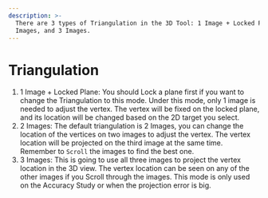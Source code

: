 ```yaml
---
description: >-
  There are 3 types of Triangulation in the 3D Tool: 1 Image + Locked Plane, 2
  Images, and 3 Images.
---
```


# Triangulation

1. 1 Image + Locked Plane: You should Lock a plane first if you want to change the Triangulation to this mode. Under this mode, only 1 image is needed to adjust the vertex. The vertex will be fixed on the locked plane, and its location will be changed based on the 2D target you select.
2. 2 Images: The default triangulation is 2 Images, you can change the location of the vertices on two images to adjust the vertex. The vertex location will be projected on the third image at the same time. Remember to `Scroll` the images to find the best one.
3. 3 Images: This is going to use all three images to project the vertex location in the 3D view. The vertex location can be seen on any of the other images if you Scroll through the images. This mode is only used on the Accuracy Study or when the projection error is big.

